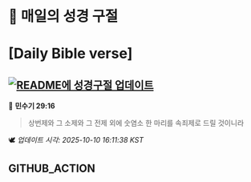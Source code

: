 # 🙏 매일의 성경 구절
# [Daily Bible verse]
## [![README에 성경구절 업데이트](https://github.com/DONGSUKA/first_test/actions/workflows/update-readme-bible.yml/badge.svg)](https://github.com/DONGSUKA/first_test/actions/workflows/update-readme-bible.yml)
<!-- START_BIBLE_VERSE -->
📖 **민수기 29:16**
> 상번제와 그 소제와 그 전제 외에 숫염소 한 마리를 속죄제로 드릴 것이니라

🕊️ _업데이트 시각: 2025-10-10 16:11:38 KST_
  <!-- END_BIBLE_VERSE -->
## GITHUB_ACTION

